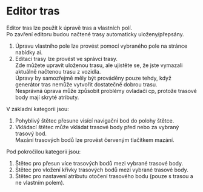 # Editor tras  
Editor tras lze použít k úpravě tras a vlastních polí.  
Po zavření editoru budou načtené trasy automaticky uloženy/přepsány.  
1) Úpravu vlastního pole lze provést pomocí vybraného pole na stránce nabídky ai.  
2) Editaci trasy lze provést ve správci trasy.  
Zde můžete upravit uloženou trasu, ale ujistěte se, že jste vymazali aktuálně načtenou trasu z vozidla.  
Úpravy by samozřejmě měly být prováděny pouze tehdy, když generátor tras nemůže vytvořit dostatečně dobrou trasu.  
Nesprávná úprava může způsobit problémy ovladači cp, protože trasové body mají skryté atributy.  


  
V základní kategorii jsou:  
1) Pohyblivý štětec přesune visící navigační bod do polohy štětce.  
2) Vkládací štětec může vkládat trasové body před nebo za vybraný trasový bod.  
Mazání trasových bodů lze provést červeným tlačítkem mazání.  


  
Pod pokročilou kategorií jsou:  
1) Štětec pro přesun více trasových bodů mezi vybrané trasové body.  
2) Štětec pro vložení křivky trasových bodů mezi vybrané trasové body.  
3) Štětec pro nastavení atributu otočení trasového bodu (pouze s trasou a ne vlastním polem).  


